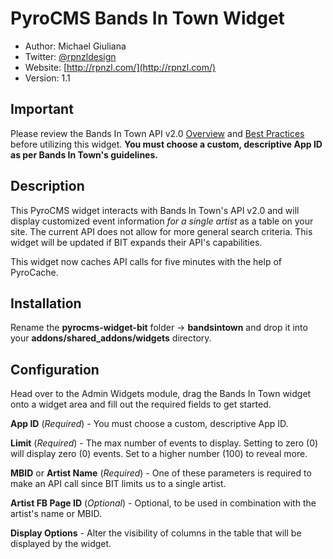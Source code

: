 # PyroCMS Bands In Town Widget

* Author: Michael Giuliana
* Twitter: [@rpnzldesign](http://www.twitter.com/rpnzl)
* Website: [http://rpnzl.com/](http://rpnzl.com/)
* Version: 1.1

## Important

Please review the Bands In Town API v2.0 [Overview](http://www.bandsintown.com/api/overview) and [Best Practices](http://www.bandsintown.com/api/best_practices) before utilizing this widget. **You must choose a custom, descriptive App ID as per Bands In Town's guidelines.**

## Description

This PyroCMS widget interacts with Bands In Town's API v2.0 and will display customized event information *for a single artist* as a table on your site. The current API does not allow for more general search criteria. This widget will be updated if BIT expands their API's capabilities.

This widget now caches API calls for five minutes with the help of PyroCache.

## Installation

Rename the **pyrocms-widget-bit** folder -> **bandsintown** and drop it into your **addons/shared_addons/widgets** directory.

## Configuration

Head over to the Admin Widgets module, drag the Bands In Town widget onto a widget area and fill out the required fields to get started.

**App ID** (*Required*) - You must choose a custom, descriptive App ID.

**Limit** (*Required*) - The max number of events to display. Setting to zero (0) will display zero (0) events. Set to a higher number (100) to reveal more.

**MBID** or **Artist Name** (*Required*) - One of these parameters is required to make an API call since BIT limits us to a single artist.

**Artist FB Page ID** (*Optional*) - Optional, to be used in combination with the artist's name or MBID.

**Display Options** - Alter the visibility of columns in the table that will be displayed by the widget.

